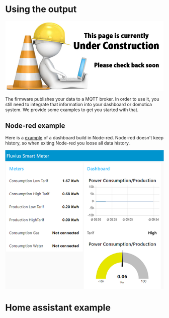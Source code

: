 # Using the output

![UNDER CONSTRUCTION](./images/underconstruction.jpg)

The firmware publishes your data to a MQTT broker. In order to use it, you still need to integrate that information into your dashboard or domotica system.
We provide some examples to get you started with that.

## Node-red example

Here is a [example](/files/example.json) of a dashboard build in Node-red.
Node-red doesn't keep history, so when exiting Node-red you loose all data history.

![Image](./images/afbeelding1.png)

# Home assistant example

<!-- TODO - Place here the example for Home assistant. -->


